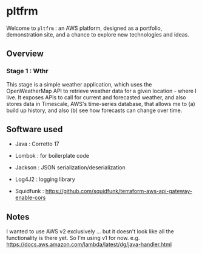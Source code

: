 # pltfrm

Welcome to `pltfrm` : an AWS platform, designed as a portfolio, demonstration site, and a chance to explore new 
technologies and ideas.

## Overview

### Stage 1 : Wthr

This stage is a simple weather application, which uses the OpenWeatherMap API to retrieve weather data for a given
location - where I live. It exposes APIs to call for current and forecasted weather, and also stores data in Timescale,
AWS's time-series database, that allows me to (a) build up history, and also (b) see how forecasts can change over time.


## Software used

- Java : Corretto 17
- Lombok : for boilerplate code
- Jackson : JSON serialization/deserialization
- Log4J2 : logging library

- Squidfunk : https://github.com/squidfunk/terraform-aws-api-gateway-enable-cors

## Notes

I wanted to use AWS v2 exclusively ... but it doesn't look like all the functionality is there yet. So I'm using v1 for now.
e.g. https://docs.aws.amazon.com/lambda/latest/dg/java-handler.html
